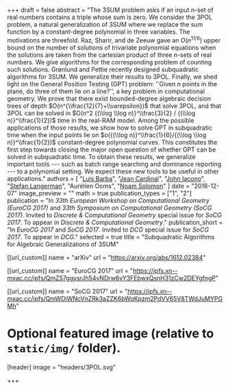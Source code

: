+++
draft = false
abstract = "The 3SUM problem asks if an input $n$-set of real numbers contains a triple whose sum is zero. We consider the 3POL problem, a natural generalization of 3SUM where we replace the sum function by a constant-degree polynomial in three variables.  The motivations are threefold.  Raz, Sharir, and de Zeeuw gave an $O(n^{11/6})$ upper bound on the number of solutions of trivariate polynomial equations when the solutions are taken from the cartesian product of three $n$-sets of real numbers. We give algorithms for the corresponding problem of counting such solutions. Grønlund and Pettie recently designed subquadratic algorithms for 3SUM. We generalize their results to 3POL. Finally, we shed light on the General Position Testing (GPT) problem: ''Given $n$ points in the plane, do three of them lie on a line?'', a key problem in computational geometry.  We prove that there exist bounded-degree algebraic decision trees of depth $O(n^{\\frac{12}{7}+\\varepsilon})$ that solve 3POL, and that 3POL can be solved in $O(n^2 {(\\log \\log n)}^\\frac{3}{2} / {(\\log n)}^\\frac{1}{2})$ time in the real-RAM model.  Among the possible applications of those results, we show how to solve GPT in subquadratic time when the input points lie on $o({(\\log n)}^\\frac{1}{6}/{(\\log \\log n)}^\\frac{1}{2})$ constant-degree polynomial curves.  This constitutes the first step towards closing the major open question of whether GPT can be solved in subquadratic time.  To obtain these results, we generalize important tools --- such as batch range searching and dominance reporting --- to a polynomial setting. We expect these new tools to be useful in other applications."
authors = [
"[Luis Barba](http://cglab.ca/~lfbarba)",
"[Jean Cardinal](http://homepages.ulb.ac.be/~jcardin)",
"[John Iacono](http://johniacono.com)",
"[Stefan Langerman](http://cgm.cs.mcgill.ca/~sl)",
"Aurélien Ooms",
"[Noam Solomon](https://sites.google.com/site/noamsolomonswebpage)"
]
date = "2016-12-07"
image_preview = ""
math = true
publication_types = ["1", "2"]
publication = "In *33th European Workshop on Computational Geometry (EuroCG 2017)* and *33th Symposium on Computational Geometry (SoCG 2017)*. Invited to *Discrete & Computational Geometry* special issue for *SoCG 2017*. To appear in *Discrete & Computational Geometry*."
publication_short = "In *EuroCG 2017* and *SoCG 2017*. Invited to *DCG* special issue for *SoCG 2017*. To appear in *DCG*."
selected = true
title = "Subquadratic Algorithms for Algebraic Generalizations of 3SUM"

[[url_custom]]
name = "arXiv"
url = "https://arxiv.org/abs/1612.02384"

[[url_custom]]
name = "EuroCG 2017"
url = "https://ipfs.xn--mxac.cc/ipfs/QmZ57ggysrJh54vNDrw6vY3FEbwxQsnH31zCw2DEYgfngP"

[[url_custom]]
name = "SoCG 2017"
url = "https://ipfs.xn--mxac.cc/ipfs/QmWDiWNcVnZRk3aZZK6bWqKpzm2PdVV65V8TWdJuMYPGMh"

# Optional featured image (relative to `static/img/` folder).
[header]
image = "headers/3POL.svg"

+++

<!--More detail can easily be written here using *Markdown* and $\\rm \\LaTeX$ math code.-->

